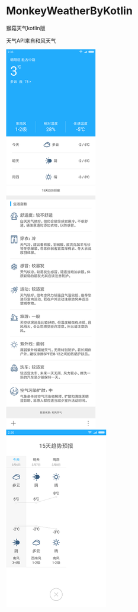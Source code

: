 # MonkeyWeatherByKotlin
猴菇天气kotlin版

天气API来自和风天气

![image](https://github.com/MonkeyMushroom/MonkeyWeatherByKotlin/raw/master/6.png) ![image](https://github.com/MonkeyMushroom/MonkeyWeatherByKotlin/raw/master/7.png)
